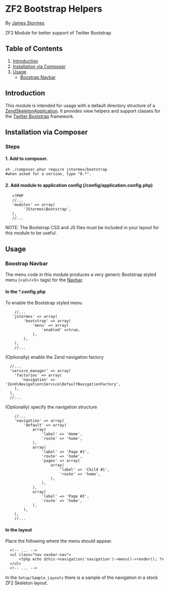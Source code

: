 # ZF2 Bootstrap Helpers
By [James Stormes](http://www.stormes.net)

ZF2 Module for better support of Twitter Bootstrap

## Table of Contents
1. [Introduction](#introduction)
2. [Installation via Composer](#installation-via-composer)
3. [Usage](#usage)
   * [Boostrap Navbar](#boostrap-navbar)

## Introduction
This module is intended for usage with a default directory structure of a [ZendSkeletonApplication](https://github.com/zendframework/ZendSkeletonApplication/).  It provides view helpers and support classes for the [Twitter Bootstrap](http://getbootstrap.com/) framework.

## Installation via Composer

### Steps 

#### 1. Add to composer.

```
sh ./composer.phar require jstormes/bootstrap
#when asked for a version, type "0.*".
```


#### 2. Add module to application config (/config/application.config.php)

```
   <?PHP
   //...
   'modules' => array(
        'JStormes\Bootstrap',
   ),
   //...
```

NOTE: The Bootstrap CSS and JS files must be included in your layout for this module to be useful.

## Usage


### Boostrap Navbar
The menu code in this module produces a very generic Bootstrap styled menu (\<ul\>/\<li\> tags) for the [Navbar](http://getbootstrap.com/components/#navbar).


#### In the *.config.php

To enable the Bootstrap styled menu

```
	//...
   'jstormes' => array(
        'bootstrap' => array(
            'menu' => array(
                'enabled' =>true,
            ),
        ),
    ),
    //...
```
(Optionally) enable the Zend navigation factory

```
  //...
  'service_manager' => array(
    'factories' => array(
       'navigation' => 'Zend\Navigation\Service\DefaultNavigationFactory',
    ),
  ),
  //...

```
(Optionally) specify the navigation structure

```
    //...
    'navigation' => array(
        'default' => array(
            array(
                'label' => 'Home',
                'route' => 'home',
            ),
            array(
                'label' => 'Page #1',
                'route' => 'home',
                'pages' => array(
                    array(
                        'label' => 'Child #1',
                        'route' => 'home',
                    ),
                ),
            ),
            array(
                'label' => 'Page #2',
                'route' => 'home',
            ),
        ),
    ),
    //...
```
#### In the layout
Place the following where the menu should appear.

```
  <!-- ... -->
  <ul class="nav navbar-nav">
      <?php echo $this->navigation('navigation')->menu()->render(); ?>
  </ul>
  <!-- ... -->
```

In the `Setup/Sample_Layouts` there is a sample of the navigation in a stock ZF2 Skeleton layout.

